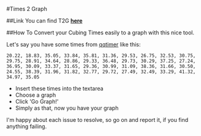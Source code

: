 #Times 2 Graph

##Link
You can find T2G **[here](http://tobip.ch/times2graph/)**

##How To
Convert your Cubing Times easily to a graph with this nice tool.

Let's say you have some times from [qqtimer](http://www.qqtimer.net) like this:

```
20.22, 18.83, 35.05, 33.84, 35.81, 31.36, 29.53, 26.75, 32.53, 30.75, 29.75, 28.91, 34.64, 28.86, 29.33, 36.48, 29.73, 30.29, 37.25, 27.24, 36.95, 30.09, 33.37, 31.65, 29.36, 30.99, 31.09, 38.36, 31.66, 30.50, 24.55, 38.39, 31.96, 31.82, 32.77, 29.72, 27.49, 32.49, 33.29, 41.32, 34.97, 35.05
```

- Insert these times into the textarea
- Choose a graph
- Click 'Go Graph!'
- Simply as that, now you have your graph

I'm happy about each issue to resolve, so go on and report it, if you find anything failing.
